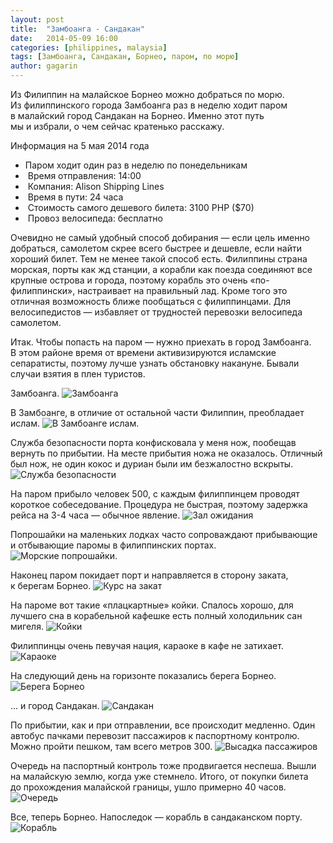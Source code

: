 ```yaml
---
layout: post
title:  "Замбоанга - Сандакан"
date:   2014-05-09 16:00
categories: [philippines, malaysia]
tags: [Замбоанга, Сандакан, Борнео, паром, по морю]
author: gagarin
---
```


Из Филиппин на малайское Борнео можно добраться по морю.
Из филиппинского города Замбоанга раз в неделю ходит паром в малайский город Сандакан на Борнео.
Именно этот путь мы и избрали, о чем сейчас кратенько расскажу.

Информация на 5 мая 2014 года

*  Паром ходит один раз в неделю по понедельникам
*  Время отправления: 14:00
*  Компания: Alison Shipping Lines
*  Время в пути: 24 часа
*  Стоимость самого дешевого билета: 3100 PHP ($70)
*  Провоз велосипеда: бесплатно

Очевидно не самый удобный способ добирания — если цель именно добраться, самолетом скрее всего быстрее и дешевле, если найти хороший билет.
Тем не менее такой способ есть. Филиппины страна морская, порты как жд станции, а корабли как поезда соединяют все крупные острова и города, поэтому корабль это очень «по-филиппински»,
настраивает на правильный лад. Кроме того это отличная возможность ближе пообщаться с филиппинцами. Для велосипедистов — избавляет от трудностей перевозки велосипеда самолетом.

Итак. Чтобы попасть на паром — нужно приехать в город Замбоанга. В этом районе время от времени активизируются исламские сепаратисты, поэтому лучше узнать обстановку накануне. Бывали случаи взятия в плен туристов.

Замбоанга.
![Замбоанга](zamboanga.jpg)

В Замбоанге, в отличие от остальной части Филиппин, преобладает ислам.
![В Замбоанге ислам.](v-zamboange-islam.jpg)

Служба безопасности порта конфисковала у меня нож, пообещав вернуть по прибытии. На месте прибытия ножа не оказалось. Отличный был нож, не один кокос и дуриан были им безжалостно вскрыты.
![Служба безопасности](sluzhba-bezopasnosti.jpg)

На паром прибыло человек 500, с каждым филиппинцем проводят короткое собеседование. Процедура не быстрая, поэтому задержка рейса на 3-4 часа — обычное явление.
![Зал ожидания](zal-ozhidaniya.jpg)

Попрошайки на маленьких лодках часто сопроваждают прибывающие и отбывающие паромы в филиппинских портах.
![Морские попрошайки.](morskie-poproshaiki.jpg)

Наконец паром покидает порт и направляется в сторону заката, к берегам Борнео.
![Курс на закат](kurs-na-zakat.jpg)

На пароме вот такие «плацкартные» койки. Спалось хорошо, для лучшего сна в корабельной кафешке есть полный холодильник сан мигеля.
![Койки](koiki.jpg)

Филиппинцы очень певучая нация, караоке в кафе не затихает.
![Караоке](karaoke.jpg)

На следующий день на горизонте показались берега Борнео.
![Берега Борнео](berega-borneo.jpg)

... и город Сандакан.
![Сандакан](sandakan.jpg)

По прибытии, как и при отправлении, все происходит медленно. Один автобус пачками перевозит пассажиров к паспортному контролю. Можно пройти пешком, там всего метров 300.
![Высадка пассажиров](vysadka-passazhirov.jpg)

Очередь на паспортный контроль тоже продвигается неспеша. Вышли на малайскую землю, когда уже стемнело. Итого, от покупки билета до прохождения малайской границы, ушло примерно 40 часов.
![Очередь](ochered.jpg)

Все, теперь Борнео. Напоследок — корабль в сандаканском порту.
![Корабль](korabl.jpg)
